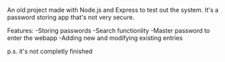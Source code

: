 An old project made with Node.js and Express to test out the system. It's a password storing app that's not very secure.

Features:
-Storing passwords
-Search functionlity
-Master password to enter the webapp
-Adding new and modifying existing entries


p.s. it's not completly finished
